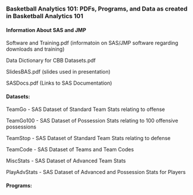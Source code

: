 ### Basketball Analytics 101: PDFs, Programs, and Data as created in Basketball Analytics 101

#### Information About SAS and JMP

Software and Training.pdf (informatoin on SAS/JMP software regarding downloads and training)

Data Dictionary for CBB Datasets.pdf 

SlidesBAS.pdf (slides used in presentation)

SASDocs.pdf (Links to SAS Documentation)

#### Datasets:

TeamGo - SAS Dataset of Standard Team Stats relating to offense

TeamGo100 - SAS Dataset of Possession Stats relating to 100 offensive possessions

TeamStop - SAS Dataset of Standard Team Stats relating to defense

TeamCode - SAS Dataset of Teams and Team Codes

MiscStats - SAS Dataset of Advanced Team Stats

PlayAdvStats - SAS Dataset of Advanced and Possession Stats for Players

#### Programs:

